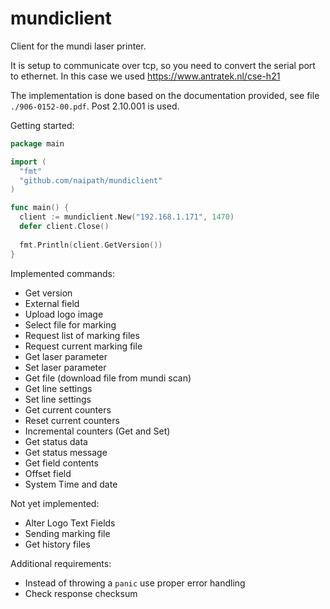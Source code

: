 # mundiclient

Client for the mundi laser printer.

It is setup to communicate over tcp, so you need to convert the serial port to ethernet. In this case we used https://www.antratek.nl/cse-h21

The implementation is done based on the documentation provided, see file `./906-0152-00.pdf`. Post 2.10.001 is used.

Getting started:
```go
package main

import (
  "fmt"
  "github.com/naipath/mundiclient"
)

func main() {
  client := mundiclient.New("192.168.1.171", 1470)
  defer client.Close()
  
  fmt.Println(client.GetVersion())
}
```

Implemented commands:
- Get version
- External field
- Upload logo image
- Select file for marking
- Request list of marking files
- Request current marking file
- Get laser parameter
- Set laser parameter
- Get file (download file from mundi scan)
- Get line settings
- Set line settings
- Get current counters
- Reset current counters
- Incremental counters (Get and Set)
- Get status data
- Get status message
- Get field contents
- Offset field
- System Time and date

Not yet implemented: 
- Alter Logo Text Fields
- Sending marking file
- Get history files

Additional requirements:
- Instead of throwing a `panic` use proper error handling
- Check response checksum